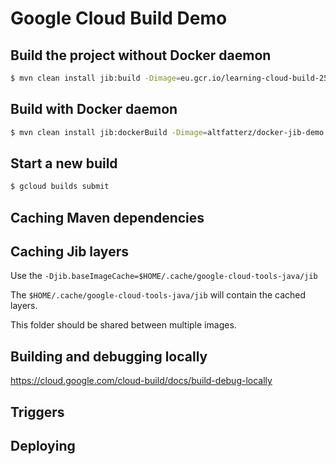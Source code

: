 # Google Cloud Build Demo

## Build the project without Docker daemon

```bash
$ mvn clean install jib:build -Dimage=eu.gcr.io/learning-cloud-build-251912/cloud-build-demo
```

## Build with Docker daemon

```bash
$ mvn clean install jib:dockerBuild -Dimage=altfatterz/docker-jib-demo
```

## Start a new build

```bash
$ gcloud builds submit
```

## Caching Maven dependencies

## Caching Jib layers

Use the `-Djib.baseImageCache=$HOME/.cache/google-cloud-tools-java/jib`

The `$HOME/.cache/google-cloud-tools-java/jib` will contain the cached layers.

This folder should be shared between multiple images.

## Building and debugging locally

https://cloud.google.com/cloud-build/docs/build-debug-locally

## Triggers

## Deploying

